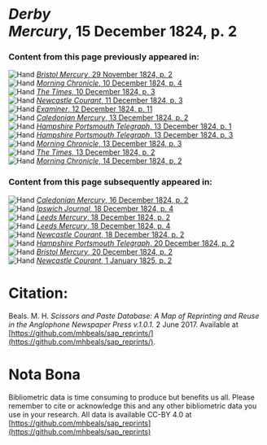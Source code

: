 # *Derby Mercury*, 15 December 1824, p. 2  
  
### Content from this page previously appeared in:  
![Hand](http://scissorsandpaste.net/wp-content/uploads/2017/06/smallhandpointer.png) [*Bristol Mercury*, 29 November 1824, p. 2](https://mhbeals.github.io/sap_html/Bristol-Mercury/Bristol-Mercury-29-November-1824-p-2)  
![Hand](http://scissorsandpaste.net/wp-content/uploads/2017/06/smallhandpointer.png) [*Morning Chronicle*, 10 December 1824, p. 4](https://mhbeals.github.io/sap_html/Morning-Chronicle/Morning-Chronicle-10-December-1824-p-4)  
![Hand](http://scissorsandpaste.net/wp-content/uploads/2017/06/smallhandpointer.png) [*The Times*, 10 December 1824, p. 3](https://mhbeals.github.io/sap_html/The-Times/The-Times-10-December-1824-p-3)  
![Hand](http://scissorsandpaste.net/wp-content/uploads/2017/06/smallhandpointer.png) [*Newcastle Courant*, 11 December 1824, p. 3](https://mhbeals.github.io/sap_html/Newcastle-Courant/Newcastle-Courant-11-December-1824-p-3)  
![Hand](http://scissorsandpaste.net/wp-content/uploads/2017/06/smallhandpointer.png) [*Examiner*, 12 December 1824, p. 11](https://mhbeals.github.io/sap_html/Examiner/Examiner-12-December-1824-p-11)  
![Hand](http://scissorsandpaste.net/wp-content/uploads/2017/06/smallhandpointer.png) [*Caledonian Mercury*, 13 December 1824, p. 2](https://mhbeals.github.io/sap_html/Caledonian-Mercury/Caledonian-Mercury-13-December-1824-p-2)  
![Hand](http://scissorsandpaste.net/wp-content/uploads/2017/06/smallhandpointer.png) [*Hampshire Portsmouth Telegraph*, 13 December 1824, p. 1](https://mhbeals.github.io/sap_html/Hampshire-Portsmouth-Telegraph/Hampshire-Portsmouth-Telegraph-13-December-1824-p-1)  
![Hand](http://scissorsandpaste.net/wp-content/uploads/2017/06/smallhandpointer.png) [*Hampshire Portsmouth Telegraph*, 13 December 1824, p. 3](https://mhbeals.github.io/sap_html/Hampshire-Portsmouth-Telegraph/Hampshire-Portsmouth-Telegraph-13-December-1824-p-3)  
![Hand](http://scissorsandpaste.net/wp-content/uploads/2017/06/smallhandpointer.png) [*Morning Chronicle*, 13 December 1824, p. 3](https://mhbeals.github.io/sap_html/Morning-Chronicle/Morning-Chronicle-13-December-1824-p-3)  
![Hand](http://scissorsandpaste.net/wp-content/uploads/2017/06/smallhandpointer.png) [*The Times*, 13 December 1824, p. 2](https://mhbeals.github.io/sap_html/The-Times/The-Times-13-December-1824-p-2)  
![Hand](http://scissorsandpaste.net/wp-content/uploads/2017/06/smallhandpointer.png) [*Morning Chronicle*, 14 December 1824, p. 2](https://mhbeals.github.io/sap_html/Morning-Chronicle/Morning-Chronicle-14-December-1824-p-2)  
  
### Content from this page subsequently appeared in:  
![Hand](http://scissorsandpaste.net/wp-content/uploads/2017/06/smallhandpointer.png) [*Caledonian Mercury*, 16 December 1824, p. 2](https://mhbeals.github.io/sap_html/Caledonian-Mercury/Caledonian-Mercury-16-December-1824-p-2)  
![Hand](http://scissorsandpaste.net/wp-content/uploads/2017/06/smallhandpointer.png) [*Ipswich Journal*, 18 December 1824, p. 4](https://mhbeals.github.io/sap_html/Ipswich-Journal/Ipswich-Journal-18-December-1824-p-4)  
![Hand](http://scissorsandpaste.net/wp-content/uploads/2017/06/smallhandpointer.png) [*Leeds Mercury*, 18 December 1824, p. 2](https://mhbeals.github.io/sap_html/Leeds-Mercury/Leeds-Mercury-18-December-1824-p-2)  
![Hand](http://scissorsandpaste.net/wp-content/uploads/2017/06/smallhandpointer.png) [*Leeds Mercury*, 18 December 1824, p. 4](https://mhbeals.github.io/sap_html/Leeds-Mercury/Leeds-Mercury-18-December-1824-p-4)  
![Hand](http://scissorsandpaste.net/wp-content/uploads/2017/06/smallhandpointer.png) [*Newcastle Courant*, 18 December 1824, p. 2](https://mhbeals.github.io/sap_html/Newcastle-Courant/Newcastle-Courant-18-December-1824-p-2)  
![Hand](http://scissorsandpaste.net/wp-content/uploads/2017/06/smallhandpointer.png) [*Hampshire Portsmouth Telegraph*, 20 December 1824, p. 2](https://mhbeals.github.io/sap_html/Hampshire-Portsmouth-Telegraph/Hampshire-Portsmouth-Telegraph-20-December-1824-p-2)  
![Hand](http://scissorsandpaste.net/wp-content/uploads/2017/06/smallhandpointer.png) [*Bristol Mercury*, 20 December 1824, p. 2](https://mhbeals.github.io/sap_html/Bristol-Mercury/Bristol-Mercury-20-December-1824-p-2)  
![Hand](http://scissorsandpaste.net/wp-content/uploads/2017/06/smallhandpointer.png) [*Newcastle Courant*, 1 January 1825, p. 2](https://mhbeals.github.io/sap_html/Newcastle-Courant/Newcastle-Courant-1-January-1825-p-2)  


# Citation: 

Beals. M. H. *Scissors and Paste Database: A Map of Reprinting and Reuse in the Anglophone Newspaper Press v.1.0.1.* 2 June 2017. Available at [https://github.com/mhbeals/sap_reprints/](https://github.com/mhbeals/sap_reprints/). 

# Nota Bona

Bibliometric data is time consuming to produce but benefits us all. Please remember to cite or acknowledge this and any other bibliometric data you use in your research. All data is available CC-BY 4.0 at [https://github.com/mhbeals/sap_reprints](https://github.com/mhbeals/sap_reprints)